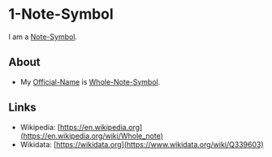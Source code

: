 # 1-Note-Symbol

I am a [Note-Symbol](90000054.md).

## About

- My [Official-Name](611003.md) is [Whole-Note-Symbol](90000055.md).

## Links

- Wikipedia: [https://en.wikipedia.org](https://en.wikipedia.org/wiki/Whole_note)
- Wikidata: [https://wikidata.org](https://www.wikidata.org/wiki/Q339603)
